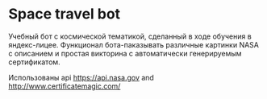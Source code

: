 # Space travel bot

Учебный бот с космической тематикой, сделанный в ходе обучения в яндекс-лицее. Функционал бота-паказывать различные картинки NASA с описанием и простая викторина с автоматически генерируемым сертификатом. 


Использованы api https://api.nasa.gov and  http://www.certificatemagic.com/

